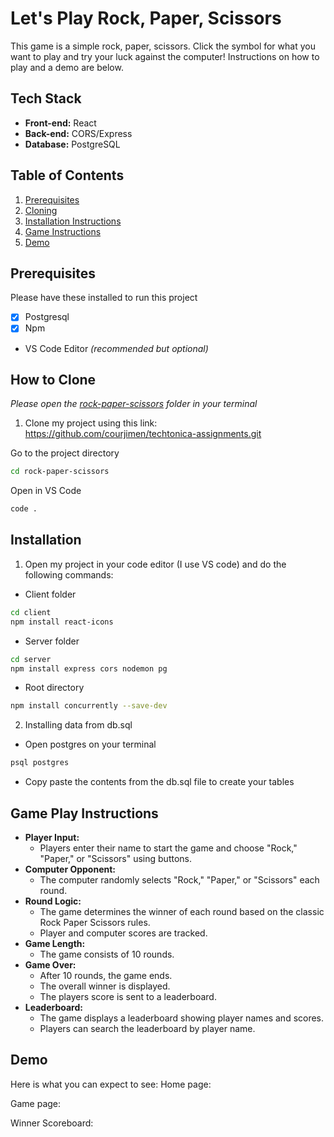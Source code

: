 # Let's Play Rock, Paper, Scissors
This game is a simple rock, paper, scissors. Click the symbol for what you want to play and try your luck against the computer! Instructions on how to play and a demo are below.

## Tech Stack
* **Front-end:**
    React
* **Back-end:**
    CORS/Express
* **Database:**
    PostgreSQL

## Table of Contents
1. [Prerequisites](#prerequisites)
2. [Cloning](#how-to-clone)
3. [Installation Instructions](#installation)
4. [Game Instructions](#game-play-instructions)
5. [Demo](#demo)

## Prerequisites
Please have these installed to run this project
- [x] Postgresql
- [x] Npm
- VS Code Editor _(recommended but optional)_

## How to Clone
_Please open the <INS>rock-paper-scissors</INS> folder in your terminal_

1. Clone my project using this link:  https://github.com/courjimen/techtonica-assignments.git

Go to the project directory

```bash
cd rock-paper-scissors
```

Open in VS Code
```bash
code .
```

## Installation
1. Open my project in your code editor (I use VS code) and do the following commands:

- Client folder
```bash
cd client
npm install react-icons
```

- Server folder
```bash
cd server
npm install express cors nodemon pg
```
- Root directory
```bash
npm install concurrently --save-dev
```
2. Installing data from db.sql
- Open postgres on your terminal 

```bash
psql postgres
```
- Copy paste the contents from the db.sql file to create your tables

## Game Play Instructions

* **Player Input:**
    * Players enter their name to start the game and choose "Rock," "Paper," or "Scissors" using buttons.
* **Computer Opponent:**
    * The computer randomly selects "Rock," "Paper," or "Scissors" each round.
* **Round Logic:**
    * The game determines the winner of each round based on the classic Rock Paper Scissors rules.
    * Player and computer scores are tracked.
* **Game Length:**
    * The game consists of 10 rounds.
* **Game Over:**
    * After 10 rounds, the game ends.
    * The overall winner is displayed.
    * The players score is sent to a leaderboard.
* **Leaderboard:**
    * The game displays a leaderboard showing player names and scores.
    * Players can search the leaderboard by player name.

## Demo
Here is what you can expect to see:
Home page:

Game page:

Winner Scoreboard:
